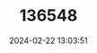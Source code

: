 ---
title: "136548"
category: "Natalus major"
draft: false
date: 2024-02-22 13:03:51
languages:
  English: ["Hispaniolan Greater Funnel-eared Bat"]
---